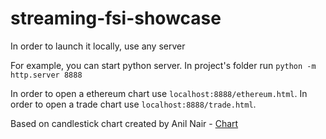 # streaming-fsi-showcase

In order to launch it locally, use any server

For example, you can start python server. In project's folder run `python -m http.server 8888`

In order to open a ethereum chart use `localhost:8888/ethereum.html`.
In order to open a trade chart use `localhost:8888/trade.html`.


Based on candlestick chart created by Anil Nair - [Chart](https://gist.github.com/anilnairxyz/a51393d7c51342abe8d4e3f4cbab7ae1)
